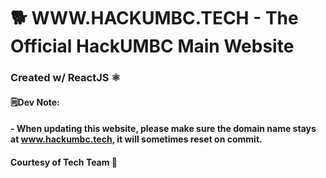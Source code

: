 # 🐕 WWW.HACKUMBC.TECH - The Official HackUMBC Main Website
### Created w/ ReactJS ⚛️

#### 🗒️Dev Note:
#### - When updating this website, please make sure the domain name stays at www.hackumbc.tech, it will sometimes reset on commit.

#### Courtesy of Tech Team :wave:
